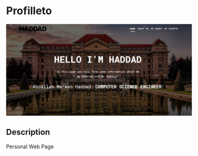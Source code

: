 # Profilleto

![Project Image](https://github.com/Haddad1995/Profilleto/blob/main/Profile.png?raw=true)


## Description

Personal  Web Page 
